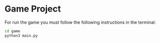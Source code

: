 # Game Project

For run the game you must follow the following instructions in the terminal:

```sh
cd game
python3 main.py
```
